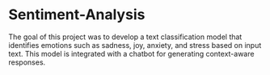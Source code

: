 # Sentiment-Analysis
The goal of this project was to develop a text classification model that identifies emotions such as sadness, joy, anxiety, and stress based on input text. This model is integrated with a chatbot for generating context-aware responses.

